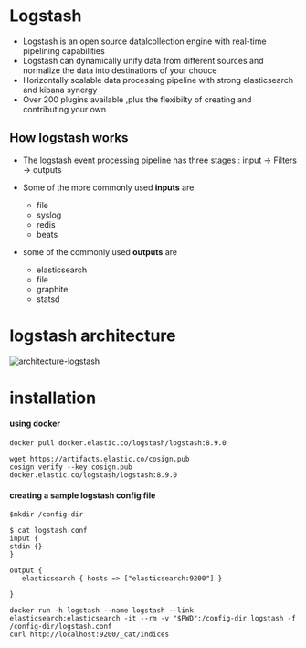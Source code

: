 # Logstash

- Logstash is an open source datalcollection engine with real-time pipelining capabilities 
- Logstash can dynamically unify data from different sources and normalize the data into destinations of your chouce
- Horizontally scalable data processing pipeline with strong elasticsearch and kibana synergy
- Over 200 plugins available ,plus the flexibilty of creating and contributing your own

## How logstash works

- The logstash event processing pipeline has three stages :
 input → Filters → outputs

- Some of the more commonly used **inputs** are
    - file
    - syslog
    - redis
    - beats

- some of the commonly used **outputs** are
    - elasticsearch
    - file
    - graphite
    - statsd

# logstash architecture

![architecture-logstash](https://blogs.bmc.com/wp-content/uploads/2021/11/logstash.png)


# installation

#### using docker

```
docker pull docker.elastic.co/logstash/logstash:8.9.0

wget https://artifacts.elastic.co/cosign.pub 
cosign verify --key cosign.pub docker.elastic.co/logstash/logstash:8.9.0

```

#### creating a sample logstash config file

```
$mkdir /config-dir

$ cat logstash.conf
input {
stdin {}
}

output {
   elasticsearch { hosts => ["elasticsearch:9200"] }

}

```

```
docker run -h logstash --name logstash --link elasticsearch:elasticsearch -it --rm -v "$PWD":/config-dir logstash -f /config-dir/logstash.conf
curl http://localhost:9200/_cat/indices
```